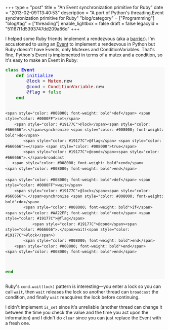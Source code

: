 +++
type = "post"
title = "An Event synchronization primitive for Ruby"
date = "2013-02-09T13:40:53"
description = "A port of Python's threading.Event synchronization primitive for Ruby"
"blog/category" = ["Programming"]
"blog/tag" = ["threading"]
enable_lightbox = false
draft = false
legacyid = "51167f1d5393747dd209a86d"
+++

<p>I helped some Ruby friends implement a rendezvous (aka a <a href="http://en.wikipedia.org/wiki/Barrier_%28computer_science%29">barrier</a>). I'm accustomed to using an <a href="http://docs.python.org/2/library/threading.html#threading.Event">Event</a> to implement a rendezvous in Python but Ruby doesn't have Events, only Mutexes and ConditionVariables. That's fine, Python's Event is implemented in terms of a mutex and a condition, so it's easy to make an Event in Ruby:</p>
<div class="codehilite" style="background: #f8f8f8"><pre style="line-height: 125%"><span style="color: #008000; font-weight: bold">class</span> <span style="color: #0000FF; font-weight: bold">Event</span>
    <span style="color: #008000; font-weight: bold">def</span> <span style="color: #0000FF">initialize</span>
        <span style="color: #19177C">@lock</span> <span style="color: #666666">=</span> <span style="color: #880000">Mutex</span><span style="color: #666666">.</span>new
        <span style="color: #19177C">@cond</span> <span style="color: #666666">=</span> <span style="color: #880000">ConditionVariable</span><span style="color: #666666">.</span>new
        <span style="color: #19177C">@flag</span> <span style="color: #666666">=</span> <span style="color: #008000">false</span>
    <span style="color: #008000; font-weight: bold">end</span>

    <span style="color: #008000; font-weight: bold">def</span> <span style="color: #0000FF">set</span>
        <span style="color: #19177C">@lock</span><span style="color: #666666">.</span>synchronize <span style="color: #008000; font-weight: bold">do</span>
            <span style="color: #19177C">@flag</span> <span style="color: #666666">=</span> <span style="color: #008000">true</span>
            <span style="color: #19177C">@cond</span><span style="color: #666666">.</span>broadcast
       <span style="color: #008000; font-weight: bold">end</span>
    <span style="color: #008000; font-weight: bold">end</span>

    <span style="color: #008000; font-weight: bold">def</span> <span style="color: #0000FF">wait</span>
        <span style="color: #19177C">@lock</span><span style="color: #666666">.</span>synchronize <span style="color: #008000; font-weight: bold">do</span>
            <span style="color: #008000; font-weight: bold">if</span> <span style="color: #AA22FF; font-weight: bold">not</span> <span style="color: #19177C">@flag</span>
                <span style="color: #19177C">@cond</span><span style="color: #666666">.</span>wait(<span style="color: #19177C">@lock</span>)
            <span style="color: #008000; font-weight: bold">end</span>
        <span style="color: #008000; font-weight: bold">end</span>
    <span style="color: #008000; font-weight: bold">end</span>
<span style="color: #008000; font-weight: bold">end</span>
</pre></div>


<p>Ruby's <code>cond.wait(lock)</code> pattern is interesting&mdash;you enter a lock so you can call <code>wait</code>, then <code>wait</code> releases the lock so another thread can <code>broadcast</code> the condition, and finally <code>wait</code> reacquires the lock before continuing.</p>
<p>I didn't implement <code>is_set</code> since it's unreliable (another thread can change it between the time you check the value and the time you act upon the information) and I didn't do <code>clear</code> since you can just replace the Event with a fresh one.</p>
    